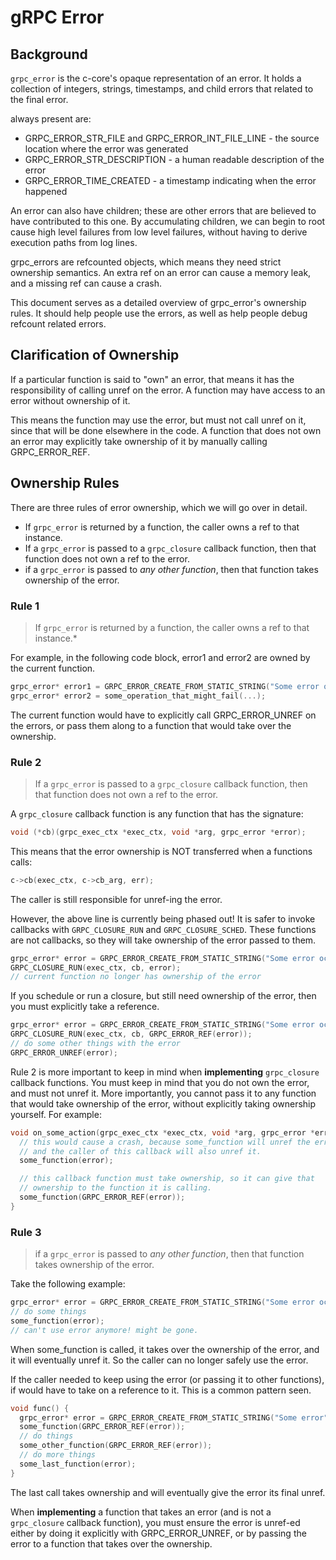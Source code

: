 # gRPC Error

## Background

`grpc_error` is the c-core's opaque representation of an error. It holds a
collection of integers, strings, timestamps, and child errors that related to
the final error.

always present are:

- GRPC_ERROR_STR_FILE and GRPC_ERROR_INT_FILE_LINE - the source location where
  the error was generated
- GRPC_ERROR_STR_DESCRIPTION - a human readable description of the error
- GRPC_ERROR_TIME_CREATED - a timestamp indicating when the error happened

An error can also have children; these are other errors that are believed to
have contributed to this one. By accumulating children, we can begin to root
cause high level failures from low level failures, without having to derive
execution paths from log lines.

grpc_errors are refcounted objects, which means they need strict ownership
semantics. An extra ref on an error can cause a memory leak, and a missing ref
can cause a crash.

This document serves as a detailed overview of grpc_error's ownership rules. It
should help people use the errors, as well as help people debug refcount related
errors.

## Clarification of Ownership

If a particular function is said to "own" an error, that means it has the
responsibility of calling unref on the error. A function may have access to an
error without ownership of it.

This means the function may use the error, but must not call unref on it, since
that will be done elsewhere in the code. A function that does not own an error
may explicitly take ownership of it by manually calling GRPC_ERROR_REF.

## Ownership Rules

There are three rules of error ownership, which we will go over in detail.

- If `grpc_error` is returned by a function, the caller owns a ref to that
  instance.
- If a `grpc_error` is passed to a `grpc_closure` callback function, then that
  function does not own a ref to the error.
- if a `grpc_error` is passed to _any other function_, then that function
  takes ownership of the error.

### Rule 1

> If `grpc_error` is returned by a function, the caller owns a ref to that
> instance.\*

For example, in the following code block, error1 and error2 are owned by the
current function.

```C
grpc_error* error1 = GRPC_ERROR_CREATE_FROM_STATIC_STRING("Some error occurred");
grpc_error* error2 = some_operation_that_might_fail(...);
```

The current function would have to explicitly call GRPC_ERROR_UNREF on the
errors, or pass them along to a function that would take over the ownership.

### Rule 2

> If a `grpc_error` is passed to a `grpc_closure` callback function, then that
> function does not own a ref to the error.

A `grpc_closure` callback function is any function that has the signature:

```C
void (*cb)(grpc_exec_ctx *exec_ctx, void *arg, grpc_error *error);
```

This means that the error ownership is NOT transferred when a functions calls:

```C
c->cb(exec_ctx, c->cb_arg, err);
```

The caller is still responsible for unref-ing the error.

However, the above line is currently being phased out! It is safer to invoke
callbacks with `GRPC_CLOSURE_RUN` and `GRPC_CLOSURE_SCHED`. These functions are
not callbacks, so they will take ownership of the error passed to them.

```C
grpc_error* error = GRPC_ERROR_CREATE_FROM_STATIC_STRING("Some error occurred");
GRPC_CLOSURE_RUN(exec_ctx, cb, error);
// current function no longer has ownership of the error
```

If you schedule or run a closure, but still need ownership of the error, then
you must explicitly take a reference.

```C
grpc_error* error = GRPC_ERROR_CREATE_FROM_STATIC_STRING("Some error occurred");
GRPC_CLOSURE_RUN(exec_ctx, cb, GRPC_ERROR_REF(error));
// do some other things with the error
GRPC_ERROR_UNREF(error);
```

Rule 2 is more important to keep in mind when **implementing** `grpc_closure`
callback functions. You must keep in mind that you do not own the error, and
must not unref it. More importantly, you cannot pass it to any function that
would take ownership of the error, without explicitly taking ownership yourself.
For example:

```C
void on_some_action(grpc_exec_ctx *exec_ctx, void *arg, grpc_error *error) {
  // this would cause a crash, because some_function will unref the error,
  // and the caller of this callback will also unref it.
  some_function(error);

  // this callback function must take ownership, so it can give that
  // ownership to the function it is calling.
  some_function(GRPC_ERROR_REF(error));
}
```

### Rule 3

> if a `grpc_error` is passed to _any other function_, then that function takes
> ownership of the error.

Take the following example:

```C
grpc_error* error = GRPC_ERROR_CREATE_FROM_STATIC_STRING("Some error occurred");
// do some things
some_function(error);
// can't use error anymore! might be gone.
```

When some_function is called, it takes over the ownership of the error, and it
will eventually unref it. So the caller can no longer safely use the error.

If the caller needed to keep using the error (or passing it to other functions),
if would have to take on a reference to it. This is a common pattern seen.

```C
void func() {
  grpc_error* error = GRPC_ERROR_CREATE_FROM_STATIC_STRING("Some error");
  some_function(GRPC_ERROR_REF(error));
  // do things
  some_other_function(GRPC_ERROR_REF(error));
  // do more things
  some_last_function(error);
}
```

The last call takes ownership and will eventually give the error its final
unref.

When **implementing** a function that takes an error (and is not a
`grpc_closure` callback function), you must ensure the error is unref-ed either
by doing it explicitly with GRPC_ERROR_UNREF, or by passing the error to a
function that takes over the ownership.
